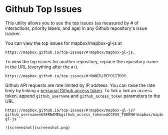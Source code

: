 # Github Top Issues

This utility allows you to see the top issues (as measured by # of interactions, priority labels, and age) in any Github repository's issue tracker.

You can view the top issues for mapbox/mapbox-gl-js at

```
https://mapbox.github.io/top-issues/#!mapbox/mapbox-gl-js.
```

To view the top issues for another repository, replace the repository name in the URL (everything after the `#!`).
```
https://mapbox.github.io/top-issues/#!OWNER/REPOSITORY.
```

Github API requests are rate limited by IP address. You can raise the rate limiy by linking a [personal Github access token](https://help.github.com/articles/creating-an-access-token-for-command-line-use/). To link a link an access token, append `github_username` and `github_access_token` parameters to the URL
```
https://mapbox.github.io/top-issues/#!mapbox/mapbox-gl-js?github_username=USERNAME&github_access_token=ACCESS_TOKEN#!mapbox/mapbox-gl-js```

![screenshot](screenshot.png)
